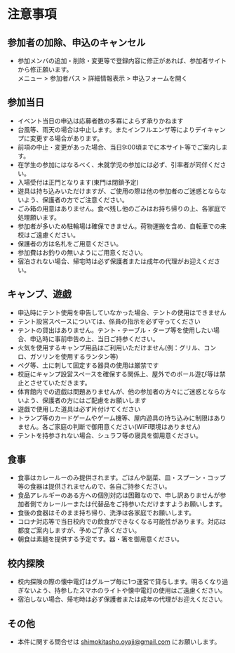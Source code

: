 <h1>注意事項</h1>

## 参加者の加除、申込のキャンセル

- 参加メンバの追加・削除・変更等で登録内容に修正があれば、参加者サイトから修正願います。<br>
  メニュー > 参加者パス > 詳細情報表示 > 申込フォームを開く

## 参加当日

- イベント当日の申込は応募者数の多寡によらず承りかねます
- 台風等、雨天の場合は中止します。またインフルエンザ等によりデイキャンプに変更する場合があります。
- 前項の中止・変更があった場合、当日9:00頃までに本サイト等でご案内します。
- 在学生の参加にはなるべく、未就学児の参加には必ず、引率者が同伴ください。
- 入場受付は正門となります(東門は閉鎖予定)
- 遊具は持ち込みいただけますが、ご使用の際は他の参加者のご迷惑とならないよう、保護者の方でご注意ください。
- ごみ箱の用意はありません。食べ残し他のごみはお持ち帰りの上、各家庭で処理願います。
- 参加者が多いため駐輪場は確保できません。荷物運搬を含め、自転車での来校はご遠慮ください。
- 保護者の方は名札をご用意ください。
- 参加費はお釣りの無いようにご用意ください。
- 宿泊されない場合、帰宅時は必ず保護者または成年の代理がお迎えください。

## キャンプ、遊戯

- 申込時にテント使用を申告していなかった場合、テントの使用はできません
- テント設営スペースについては、係員の指示を必ず守ってください
- テントの貸出はありません。テント・テーブル・タープ等を使用したい場合、申込時に事前申告の上、当日ご持参ください。
- 火気を使用するキャンプ用品はご利用いただけません(例：グリル、コンロ、ガソリンを使用するランタン等)
- ペグ等、土に刺して固定する器具の使用は厳禁です
- 校庭にキャンプ設営スペースを確保する関係上、屋外でのボール遊び等は禁止とさせていただきます。
- 体育館内での遊戯は問題ありませんが、他の参加者の方々にご迷惑とならないよう、保護者の方にはご配慮をお願いします
- 遊戯で使用した道具は必ず片付けてください
- トランプ等のカードゲームやゲーム機等、屋内遊具の持ち込みに制限はありません。各ご家庭の判断で御用意ください(WiFi環境はありません)
- テントを持参されない場合、シュラフ等の寝具を御用意ください。


## 食事

- 食事はカレールーのみ提供されます。ごはんや副菜、皿・スプーン・コップ等の食器は提供されませんので、各自ご持参ください。
- 食品アレルギーのある方への個別対応は困難なので、申し訳ありませんが参加者側でカレールーまたは代替品をご持参いただけますようお願いします。
- 食後の食器はそのまま持ち帰り、洗浄は各家庭でお願いします。
- コロナ対応等で当日校内での飲食ができなくなる可能性があります。対応は都度ご案内しますが、予めご了承ください。
- 朝食は素麺を提供する予定です。器・箸を御用意ください。

## 校内探険

- 校内探険の際の懐中電灯はグループ毎に1つ運営で貸与します。明るくなり過ぎないよう、持参したスマホのライトや懐中電灯の使用はご遠慮ください。
- 宿泊しない場合、帰宅時は必ず保護者または成年の代理がお迎えください。

## その他

- 本件に関する問合せは shimokitasho.oyaji@gmail.com にお願いします。